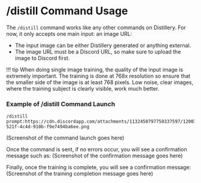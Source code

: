 # /distill Command Usage

The `/distill` command works like any other commands on Distillery. For now, it only accepts one main input: an image URL:
- The input image can be either Distillery generated or anything external.
- The image URL must be a Discord URL, so make sure to upload the image to Discord first.

!!! tip
    When doing single image training, the quality of the input image is extremely important. The training is done at 768x resolution so ensure that the smaller side of the image is at least 768 pixels. Low noise, clear images, where the training subject is clearly visible, work much better.

### Example of /distill Command Launch
```plaintext
/distill prompt:https://cdn.discordapp.com/attachments/1132450797750337597/1200711915186442280/distillery_072e07ac-521f-4c4d-910b-f9e7494ba6ee.png
```
(Screenshot of the command launch goes here)

Once the command is sent, if no errors occur, you will see a confirmation message such as:
(Screenshot of the confirmation message goes here)

Finally, once the training is complete, you will see a confirmation message:
(Screenshot of the training completion message goes here)